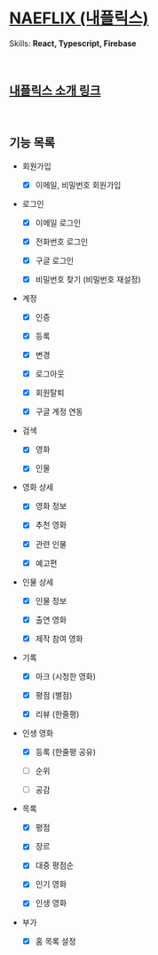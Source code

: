 # [NAEFLIX (내플릭스)](https://saramkim.github.io/naeflix/)

Skills: **React, Typescript, Firebase**

</br>

## [내플릭스 소개 링크](https://saramkim.github.io/naeflix/introduction)

<br/>

## 기능 목록

- 회원가입

  - [x] 이메일, 비밀번호 회원가입

- 로그인

  - [x] 이메일 로그인

  - [x] 전화번호 로그인

  - [x] 구글 로그인

  - [x] 비밀번호 찾기 (비밀번호 재설정)

- 계정

  - [x] 인증

  - [x] 등록

  - [x] 변경

  - [x] 로그아웃

  - [x] 회원탈퇴

  - [x] 구글 계정 연동

- 검색

  - [x] 영화

  - [x] 인물

- 영화 상세

  - [x] 영화 정보

  - [x] 추천 영화

  - [x] 관련 인물

  - [x] 예고편

- 인물 상세

  - [x] 인물 정보

  - [x] 출연 영화

  - [x] 제작 참여 영화

- 기록

  - [x] 마크 (시청한 영화)

  - [x] 평점 (별점)

  - [x] 리뷰 (한줄평)

- 인생 영화

  - [x] 등록 (한줄평 공유)

  - [ ] 순위

  - [ ] 공감

- 목록

  - [x] 평점

  - [x] 장르

  - [x] 대중 평점순

  - [x] 인기 영화

  - [x] 인생 영화

- 부가

  - [x] 홈 목록 설정
